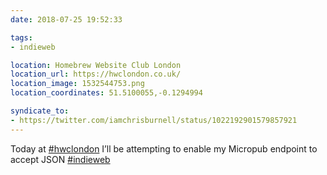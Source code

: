 ```yaml
---
date: 2018-07-25 19:52:33

tags:
- indieweb

location: Homebrew Website Club London
location_url: https://hwclondon.co.uk/
location_image: 1532544753.png
location_coordinates: 51.5100055,-0.1294994

syndicate_to:
- https://twitter.com/iamchrisburnell/status/1022192901579857921
---
```


Today at <a href="https://twitter.com/hashtag/hwclondon" rel="external">#hwclondon</a> I’ll be attempting to enable my Micropub endpoint to accept JSON <a href="https://twitter.com/hashtag/indieweb" rel="external">#indieweb</a>
